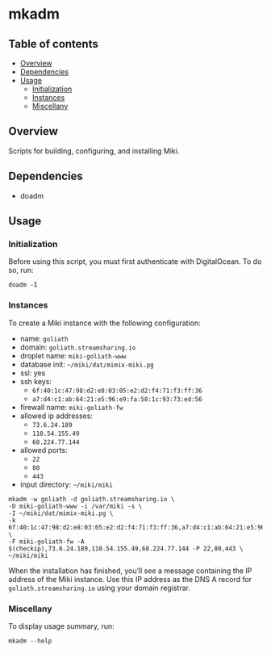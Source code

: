 mkadm
=====


<a name="toc">Table of contents</a>
-----------------------------------

- [Overview](#overview)
- [Dependencies](#dependencies)
- [Usage](#usage)
  + [Initialization](#init)
  + [Instances](#instances)
  + [Miscellany](#miscellany)


<a name="overview">Overview</a>
-------------------------------

Scripts for building, configuring, and installing Miki.


<a name="dependencies">Dependencies</a>
---------------------------------------

- doadm


<a name="usage">Usage</a>
-------------------------

### <a name="init">Initialization</a>

Before using this script, you must first authenticate with DigitalOcean. To do so, run:

    doadm -I


### <a name="instances">Instances</a>

To create a Miki instance with the following configuration:

- name: `goliath`
- domain: `goliath.streamsharing.io`
- droplet name: `miki-goliath-www`
- database init: `~/miki/dat/mimix-miki.pg`
- ssl: yes
- ssh keys:
  - `6f:40:1c:47:98:d2:e8:03:05:e2:d2:f4:71:f3:ff:36`
  - `a7:d4:c1:ab:64:21:e5:96:e9:fa:58:1c:93:73:ed:56`
- firewall name: `miki-goliath-fw`
- allowed ip addresses:
  - `73.6.24.189`
  - `110.54.155.49`
  - `68.224.77.144`
- allowed ports:
  - `22`
  - `80`
  - `443`
- input directory: `~/miki/miki`

```
mkadm -w goliath -d goliath.streamsharing.io \
-D miki-goliath-www -i /var/miki -s \
-I ~/miki/dat/mimix-miki.pg \
-k 6f:40:1c:47:98:d2:e8:03:05:e2:d2:f4:71:f3:ff:36,a7:d4:c1:ab:64:21:e5:96:e9:fa:58:1c:93:73:ed:56 \
-F miki-goliath-fw -A $(checkip),73.6.24.189,110.54.155.49,68.224.77.144 -P 22,80,443 \
~/miki/miki
```

When the installation has finished, you’ll see a message containing the IP address of the Miki instance. Use this IP address as the DNS A record for `goliath.streamsharing.io` using your domain registrar.


### <a name="miscellany">Miscellany</a>

To display usage summary, run:

    mkadm --help

